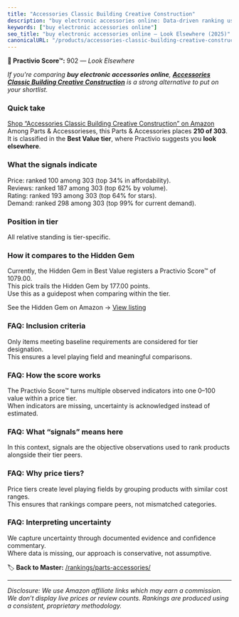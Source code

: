 ```yaml
---
title: "Accessories Classic Building Creative Construction"
description: "buy electronic accessories online: Data-driven ranking using the Practivio Score™. Positioned by quality, value, demand, findability, momentum."
keywords: ["buy electronic accessories online"]
seo_title: "buy electronic accessories online — Look Elsewhere (2025)"
canonicalURL: "/products/accessories-classic-building-creative-construction-B088178K2N/"
---
```


**🚫 Practivio Score™:** 902 — _Look Elsewhere_


*If you're comparing **buy electronic accessories online**, **[Accessories Classic Building Creative Construction](https://www.amazon.com/dp/B088178K2N?tag=practivio-20)** is a strong alternative to put on your shortlist.*
### Quick take
[Shop “Accessories Classic Building Creative Construction” on Amazon](https://www.amazon.com/dp/B088178K2N?tag=practivio-20)
Among Parts & Accessorieses, this Parts & Accessories places **210 of 303**.  
It is classified in the **Best Value tier**, where Practivio suggests you **look elsewhere**.

### What the signals indicate
Price: ranked 100 among 303 (top 34% in affordability).  
Reviews: ranked 187 among 303 (top 62% by volume).  
Rating: ranked 193 among 303 (top 64% for stars).  
Demand: ranked 298 among 303 (top 99% for current demand).

### Position in tier
All relative standing is tier-specific.

### How it compares to the Hidden Gem
Currently, the Hidden Gem in Best Value registers a Practivio Score™ of 1079.00.  
This pick trails the Hidden Gem by 177.00 points.  
Use this as a guidepost when comparing within the tier.  

See the Hidden Gem on Amazon → [View listing](https://www.amazon.com/dp/B09KT67BL1?tag=practivio-20)

### FAQ: Inclusion criteria
Only items meeting baseline requirements are considered for tier designation.  
This ensures a level playing field and meaningful comparisons.

### FAQ: How the score works
The Practivio Score™ turns multiple observed indicators into one 0–100 value within a price tier.  
When indicators are missing, uncertainty is acknowledged instead of estimated.

### FAQ: What “signals” means here
In this context, signals are the objective observations used to rank products alongside their tier peers.

### FAQ: Why price tiers?
Price tiers create level playing fields by grouping products with similar cost ranges.  
This ensures that rankings compare peers, not mismatched categories.

### FAQ: Interpreting uncertainty
We capture uncertainty through documented evidence and confidence commentary.  
Where data is missing, our approach is conservative, not assumptive.


🏷️ **Back to Master:** [/rankings/parts-accessories/](/rankings/parts-accessories/)

---
_Disclosure: We use Amazon affiliate links which may earn a commission. We don’t display live prices or review counts. Rankings are produced using a consistent, proprietary methodology._
